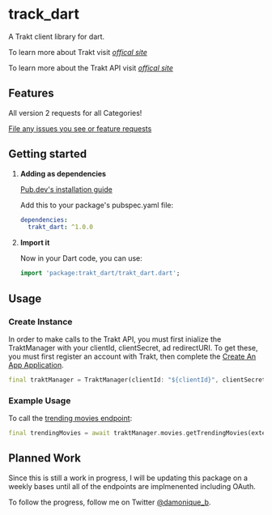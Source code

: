 # track_dart

A Trakt client library for dart.

To learn more about Trakt visit [*offical site*](https://www.trakt.tv)

To learn more about the Trakt API visit [*offical site*](https://trakt.docs.apiary.io)

## Features
All version 2 requests for all Categories!

[File any issues you see or feature requests](https://github.com/nikkithomas2012/trakt_dart/issues/new)

## Getting started

1) **Adding as dependencies**

    [Pub.dev's installation guide](https://pub.dev/packages/tmdb_api#-installing-tab-)

    Add this to your package's pubspec.yaml file:

    ```yaml
    dependencies:
      trakt_dart: ^1.0.0
    ```

2) **Import it**

    Now in your Dart code, you can use:

    ```dart
    import 'package:trakt_dart/trakt_dart.dart';
    ```

## Usage

### Create Instance
In order to make calls to the Trakt API, you must first inialize the TraktManager with your clientId, clientSecret, ad redirectURI. To get these, you must first register an account with Trakt, then complete the [Create An App Application](https://trakt.tv/oauth/applications/new).

```dart
final traktManager = TraktManager(clientId: "${clientId}", clientSecret: "${clientSecret}", redirectURI: "${redirectURI}");
```

### Example Usage
To call the [trending movies endpoint](https://trakt.docs.apiary.io/#reference/movies/trending/get-trending-movies):

```dart
final trendingMovies = await traktManager.movies.getTrendingMovies(extendedFull: true);
```

## Planned Work
Since this is still a work in progress, I will be updating this package on a weekly bases until all of the endpoints are implmenented including OAuth. 

To follow the progress, follow me on Twitter [@damonique_b](https://twitter.com/damonique_b).
